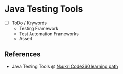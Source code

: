 # Java Testing Tools

- [ ] ToDo / Keywords
  - Testing Framework
  - Test Automation Frameworks
  - Assert
  




## References

- Java Testing Tools @ [Naukri Code360 learning path](https://www.naukri.com/code360/guided-paths/advanced-java/content/498415/offering/7421431)
